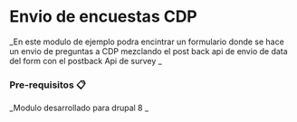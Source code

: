 # Envio de encuestas CDP  

_En este modulo de ejemplo podra encintrar un formulario donde se hace un envio de preguntas a CDP  mezclando el post back api de envio de data del form con el postback Api de survey _


### Pre-requisitos 📋

_Modulo desarrollado para drupal 8 _
